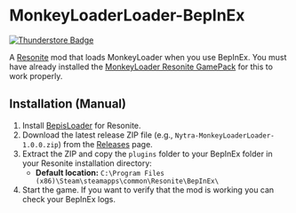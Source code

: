 # MonkeyLoaderLoader-BepInEx
[![Thunderstore Badge](https://modding.resonite.net/assets/available-on-thunderstore.svg)](https://thunderstore.io/c/resonite/)

A [Resonite](https://resonite.com/) mod that loads MonkeyLoader when you use BepInEx. You must have already installed the [MonkeyLoader Resonite GamePack](https://github.com/ResoniteModdingGroup/MonkeyLoader.GamePacks.Resonite) for this to work properly.

## Installation (Manual)
1. Install [BepisLoader](https://github.com/ResoniteModding/BepisLoader) for Resonite.
2. Download the latest release ZIP file (e.g., `Nytra-MonkeyLoaderLoader-1.0.0.zip`) from the [Releases](https://github.com/Nytra/MonkeyLoaderLoader-BepInEx/releases) page.
3. Extract the ZIP and copy the `plugins` folder to your BepInEx folder in your Resonite installation directory:
   - **Default location:** `C:\Program Files (x86)\Steam\steamapps\common\Resonite\BepInEx\`
4. Start the game. If you want to verify that the mod is working you can check your BepInEx logs.